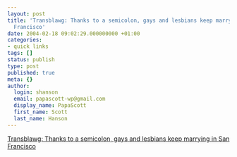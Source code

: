 ```yaml
---
layout: post
title: 'Transblawg: Thanks to a semicolon, gays and lesbians keep marrying in San
  Francisco'
date: 2004-02-18 09:02:29.000000000 +01:00
categories:
- quick links
tags: []
status: publish
type: post
published: true
meta: {}
author:
  login: shanson
  email: papascott-wp@gmail.com
  display_name: PapaScott
  first_name: Scott
  last_name: Hanson
---
```

<p><a title="Would this judge prefer Python to Perl?" href="http://www.margaret-marks.com/Transblawg/archives/000665.html">Transblawg: Thanks to a semicolon, gays and lesbians keep marrying in San Francisco</a></p>
